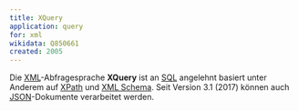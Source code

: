 ```yaml
---
title: XQuery
application: query
for: xml
wikidata: Q850661
created: 2005
---
```


Die [XML](../xml)-Abfragesprache **XQuery** ist an [SQL](../sql) angelehnt basiert unter Anderem auf [XPath](xpath) und [XML Schema](../schema/xsd). Seit Version 3.1 (2017) können auch [JSON](../json)-Dokumente verarbeitet werden.
